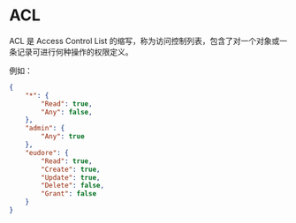 # ACL

ACL 是 Access Control List 的缩写，称为访问控制列表，包含了对一个对象或一条记录可进行何种操作的权限定义。

例如：

```json
{
	"*": {
		"Read": true,
		"Any": false,
	},
	"admin": {
		"Any": true
	},
	"eudore": {
		"Read": true,
		"Create": true,
		"Update": true,
		"Delete": false,
		"Grant": false
	}
}
```